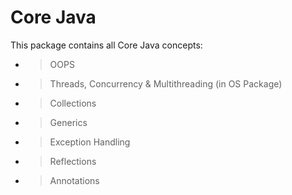 # Core Java 
This package contains all Core Java concepts:

- > OOPS
- > Threads, Concurrency & Multithreading (in OS Package)
- > Collections
- > Generics
- > Exception Handling
- > Reflections
- > Annotations